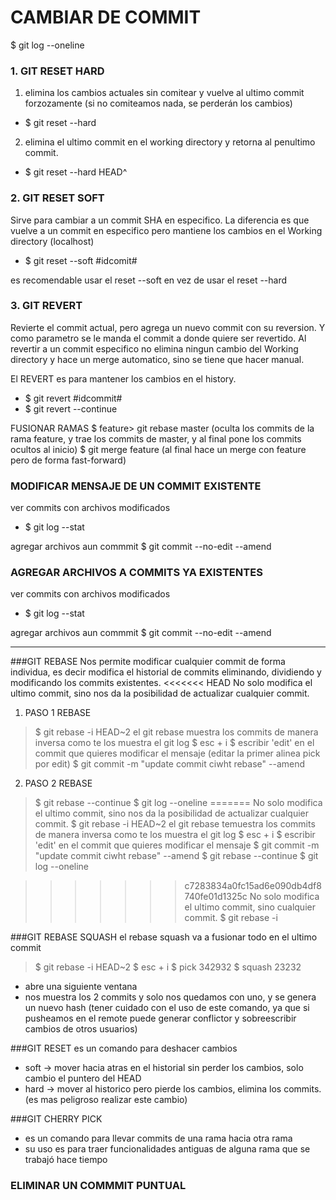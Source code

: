 # **CAMBIAR DE COMMIT**

$ git log --oneline

### 1. GIT RESET HARD

1. elimina los cambios actuales sin comitear y vuelve al ultimo commit forzozamente (si no comiteamos nada, se perderán los cambios) 
- $ git reset --hard
   
2. elimina el ultimo commit en el working directory y retorna al penultimo commit.
- $ git reset --hard HEAD^

### 2. GIT RESET SOFT
Sirve para cambiar a un commit SHA en especifico. 
La diferencia es que vuelve a un commit en especifico pero mantiene los cambios en el Working directory (localhost)

- $ git reset --soft #idcomit#

es recomendable usar el reset --soft en vez de usar el reset --hard

### 3. GIT REVERT
Revierte el commit actual, pero agrega un nuevo commit con su reversion. Y como parametro
se le manda el commit a donde quiere ser revertido. 
Al revertir a un commit especifico no elimina ningun cambio del Working directory y hace un merge automatico,
sino se tiene que hacer manual.

El REVERT es para mantener los cambios en el history.

- $ git revert #idcommit#
- $ git revert --continue

FUSIONAR RAMAS
$ feature> git rebase master  (oculta los commits de la rama feature, y trae los commits de master, y al final pone los commits ocultos al inicio)
$ git merge feature (al final hace un merge con feature pero de forma fast-forward)

### MODIFICAR MENSAJE DE UN COMMIT EXISTENTE
ver commits con archivos modificados
- $ git log --stat

agregar archivos  aun commmit
$ git commit --no-edit --amend


### AGREGAR ARCHIVOS A COMMITS YA EXISTENTES
ver commits con archivos modificados
- $ git log --stat

agregar archivos  aun commmit
$ git commit --no-edit --amend

---
###GIT REBASE
Nos permite modificar cualquier commit de forma individua, es decir modifica el historial de commits eliminando, dividiendo y modificando los commits existentes.
<<<<<<< HEAD
No solo modifica el ultimo commit, sino nos da la posibilidad de actualizar cualquier commit.

1. PASO 1 REBASE
> $ git rebase -i HEAD~2
> el git rebase muestra los commits de manera inversa como te los muestra el git log
> $ esc + i
> $ escribir 'edit' en el commit que quieres modificar el mensaje  (editar la primer alinea pick por edit)
> $ git commit -m "update commit ciwht rebase" --amend
2. PASO 2 REBASE
> $ git rebase --continue
> $ git log --oneline 
=======
No solo modifica el ultimo commit, sino nos da la posibilidad de actualizar cualquier commit. 
> $ git rebase -i HEAD~2
> el git rebase temuestra los commits de manera inversa como te los muestra el git log
> $ esc + i
> $ escribir 'edit' en el commit que quieres modificar el mensaje
> $ git commit -m "update commit ciwht rebase" --amend
> $ git rebase --continue
> $ git log --oneline 

>>>>>>> c7283834a0fc15ad6e090db4df8740fe01d1325c
No solo modifica el ultimo commit, sino cualquier commit. 
> $ git rebase -i  

###GIT REBASE SQUASH
el rebase squash va a fusionar todo en el ultimo commit
> $ git rebase -i HEAD~2
> $ esc + i
> $ pick 342932
> $ squash 23232
- abre una siguiente ventana 
- nos muestra los 2 commits y solo nos quedamos con uno, y se genera un nuevo hash (tener cuidado con el uso de este comando, ya que si pusheamos en el remote puede generar conflictor y sobreescribir cambios de otros usuarios)



###GIT RESET 
es un comando para deshacer cambios
- soft -> mover hacia atras en el historial sin perder los cambios, solo cambio el puntero del HEAD
- hard -> mover al historico pero pierde los cambios, elimina los commits. (es mas peligroso realizar este cambio)

###GIT CHERRY PICK
- es un comando para llevar commits de una rama hacia otra rama
- su uso es para traer funcionalidades antiguas de alguna rama que se trabajó hace tiempo

### ELIMINAR UN COMMMIT  PUNTUAL
